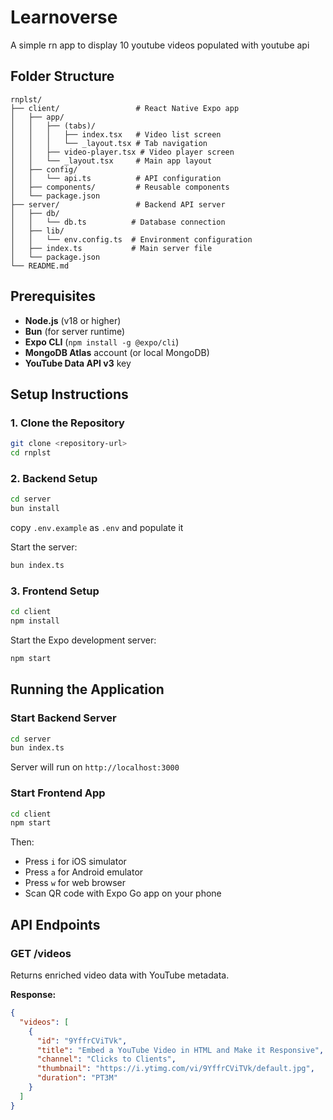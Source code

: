 # Learnoverse

A simple rn app to display 10 youtube videos populated with youtube api

## Folder Structure

```
rnplst/
├── client/                 # React Native Expo app
│   ├── app/
│   │   ├── (tabs)/
│   │   │   ├── index.tsx   # Video list screen
│   │   │   └── _layout.tsx # Tab navigation
│   │   ├── video-player.tsx # Video player screen
│   │   └── _layout.tsx     # Main app layout
│   ├── config/
│   │   └── api.ts          # API configuration
│   ├── components/         # Reusable components
│   └── package.json
├── server/                 # Backend API server
│   ├── db/
│   │   └── db.ts          # Database connection
│   ├── lib/
│   │   └── env.config.ts  # Environment configuration
│   ├── index.ts           # Main server file
│   └── package.json
└── README.md
```

## Prerequisites

- **Node.js** (v18 or higher)
- **Bun** (for server runtime)
- **Expo CLI** (`npm install -g @expo/cli`)
- **MongoDB Atlas** account (or local MongoDB)
- **YouTube Data API v3** key

## Setup Instructions

### 1. Clone the Repository
```bash
git clone <repository-url>
cd rnplst
```

### 2. Backend Setup

```bash
cd server
bun install
```

copy `.env.example` as `.env` and populate it

Start the server:
```bash
bun index.ts
```

### 3. Frontend Setup

```bash
cd client
npm install
```

Start the Expo development server:
```bash
npm start
```

## Running the Application

### Start Backend Server
```bash
cd server
bun index.ts
```
Server will run on `http://localhost:3000`

### Start Frontend App
```bash
cd client
npm start
```

Then:
- Press `i` for iOS simulator
- Press `a` for Android emulator
- Press `w` for web browser
- Scan QR code with Expo Go app on your phone

## API Endpoints

### GET /videos
Returns enriched video data with YouTube metadata.

**Response:**
```json
{
  "videos": [
    {
      "id": "9YffrCViTVk",
      "title": "Embed a YouTube Video in HTML and Make it Responsive",
      "channel": "Clicks to Clients",
      "thumbnail": "https://i.ytimg.com/vi/9YffrCViTVk/default.jpg",
      "duration": "PT3M"
    }
  ]
}
```
